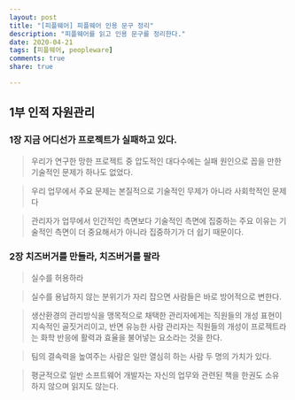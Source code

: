 ```yaml
---
layout: post
title: "[피플웨어] 피플웨어 인용 문구 정리"
description: "피플웨어를 읽고 인용 문구를 정리한다."
date: 2020-04-21
tags: [피플웨어, peopleware]
comments: true
share: true

---
```


## 1부 인적 자원관리

### 1장 지금 어디선가 프로젝트가 실패하고 있다.

> 우리가 연구한 망한 프로젝트 중 압도적인 대다수에는 실패 원인으로 꼽을 만한 기술적인 문제가 하나도 없었다.



> 우리 업무에서 주요 문제는 본질적으로 기술적인 무제가 아니라 사회학적인 문제다



> 관리자가 업무에서 인간적인 측면보다 기술적인 측면에 집중하는 주요 이유는 기술적인 측면이 더 중요해서가 아니라 집중하기가 더 쉽기 때문이다.



### 2장 치즈버거를 만들라, 치즈버거를 팔라

> 실수를 허용하라



> 실수를 용납하지 않는 분위기가 자리 잡으면 사람들은 바로 방어적으로 변한다.



> 생산환경의 관리방식을 맹목적으로 채택한 관리자에게는 직원들의 개성 표현이 지속적인 골짓거리이고, 반면 유능한 사람 관리자는 직원들의 개성이 프로젝트라는 화학 반응에 활력과 효율을 불어넣는 요소라는 것을 한다.



> 팀의 결속력을 높여주는 사람은 일만 열심히 하는 사람 두 명의 가치가 있다.



> 평균적으로 일반 소프트웨어 개발자는 자신의 업무와 관련된 책을 한권도 소유 하지 않으며 읽지도 않는다.